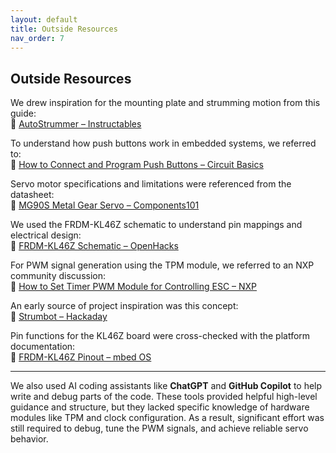 ```yaml
---
layout: default
title: Outside Resources
nav_order: 7
---
```


## Outside Resources

We drew inspiration for the mounting plate and strumming motion from this guide:  
🔗 [AutoStrummer – Instructables](https://www.instructables.com/AutoStrummer/)

To understand how push buttons work in embedded systems, we referred to:  
🔗 [How to Connect and Program Push Buttons – Circuit Basics](https://www.circuitbasics.com/how-to-connect-and-program-push-buttons-on-the-arduino/)

Servo motor specifications and limitations were referenced from the datasheet:  
🔗 [MG90S Metal Gear Servo – Components101](https://components101.com/motors/mg90s-metal-gear-servo-motor)

We used the FRDM-KL46Z schematic to understand pin mappings and electrical design:  
🔗 [FRDM-KL46Z Schematic – OpenHacks](https://www.openhacks.com/uploadsproductos/frdm-kl46z_sch.pdf)

For PWM signal generation using the TPM module, we referred to an NXP community discussion:  
🔗 [How to Set Timer PWM Module for Controlling ESC – NXP](https://community.nxp.com/t5/Kinetis-Software-Development-Kit/How-to-set-Timer-PWM-Module-for-controlling-ESC/m-p/532399)

An early source of project inspiration was this concept:  
🔗 [Strumbot – Hackaday](https://hackaday.com/2018/01/31/strumbot-the-guitar-that-strums-itself/)

Pin functions for the KL46Z board were cross-checked with the platform documentation:  
🔗 [FRDM-KL46Z Pinout – mbed OS](https://os.mbed.com/platforms/FRDM-KL46Z/)

---

We also used AI coding assistants like **ChatGPT** and **GitHub Copilot** to help write and debug parts of the code. These tools provided helpful high-level guidance and structure, but they lacked specific knowledge of hardware modules like TPM and clock configuration. As a result, significant effort was still required to debug, tune the PWM signals, and achieve reliable servo behavior.
